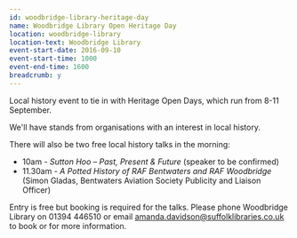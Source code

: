 ```yaml
---
id: woodbridge-library-heritage-day
name: Woodbridge Library Open Heritage Day
location: woodbridge-library
location-text: Woodbridge Library
event-start-date: 2016-09-10
event-start-time: 1000
event-end-time: 1600
breadcrumb: y
---
```


Local history event to tie in with Heritage Open Days, which run from 8-11 September.

We'll have stands from organisations with an interest in local history.

There will also be two free local history talks in the morning:

- 10am - _Sutton Hoo – Past, Present & Future_ (speaker to be confirmed)
- 11.30am - _A Potted History of RAF Bentwaters and RAF Woodbridge_ (Simon Gladas, Bentwaters Aviation Society Publicity and Liaison Officer)

Entry is free but booking is required for the talks. Please phone Woodbridge Library on 01394 446510 or email amanda.davidson@suffolklibraries.co.uk to book or for more information.
